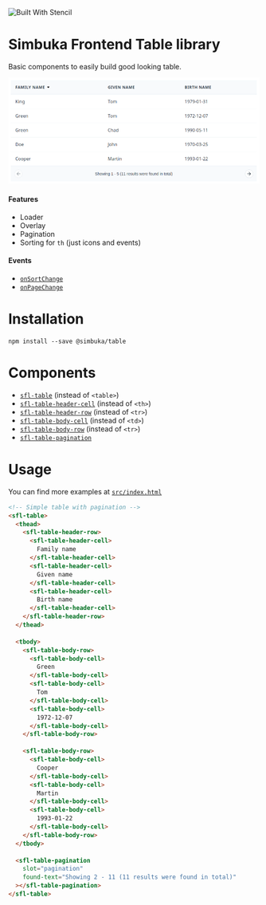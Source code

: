 ![Built With Stencil](https://img.shields.io/badge/-Built%20With%20Stencil-16161d.svg?logo=data%3Aimage%2Fsvg%2Bxml%3Bbase64%2CPD94bWwgdmVyc2lvbj0iMS4wIiBlbmNvZGluZz0idXRmLTgiPz4KPCEtLSBHZW5lcmF0b3I6IEFkb2JlIElsbHVzdHJhdG9yIDE5LjIuMSwgU1ZHIEV4cG9ydCBQbHVnLUluIC4gU1ZHIFZlcnNpb246IDYuMDAgQnVpbGQgMCkgIC0tPgo8c3ZnIHZlcnNpb249IjEuMSIgaWQ9IkxheWVyXzEiIHhtbG5zPSJodHRwOi8vd3d3LnczLm9yZy8yMDAwL3N2ZyIgeG1sbnM6eGxpbms9Imh0dHA6Ly93d3cudzMub3JnLzE5OTkveGxpbmsiIHg9IjBweCIgeT0iMHB4IgoJIHZpZXdCb3g9IjAgMCA1MTIgNTEyIiBzdHlsZT0iZW5hYmxlLWJhY2tncm91bmQ6bmV3IDAgMCA1MTIgNTEyOyIgeG1sOnNwYWNlPSJwcmVzZXJ2ZSI%2BCjxzdHlsZSB0eXBlPSJ0ZXh0L2NzcyI%2BCgkuc3Qwe2ZpbGw6I0ZGRkZGRjt9Cjwvc3R5bGU%2BCjxwYXRoIGNsYXNzPSJzdDAiIGQ9Ik00MjQuNywzNzMuOWMwLDM3LjYtNTUuMSw2OC42LTkyLjcsNjguNkgxODAuNGMtMzcuOSwwLTkyLjctMzAuNy05Mi43LTY4LjZ2LTMuNmgzMzYuOVYzNzMuOXoiLz4KPHBhdGggY2xhc3M9InN0MCIgZD0iTTQyNC43LDI5Mi4xSDE4MC40Yy0zNy42LDAtOTIuNy0zMS05Mi43LTY4LjZ2LTMuNkgzMzJjMzcuNiwwLDkyLjcsMzEsOTIuNyw2OC42VjI5Mi4xeiIvPgo8cGF0aCBjbGFzcz0ic3QwIiBkPSJNNDI0LjcsMTQxLjdIODcuN3YtMy42YzAtMzcuNiw1NC44LTY4LjYsOTIuNy02OC42SDMzMmMzNy45LDAsOTIuNywzMC43LDkyLjcsNjguNlYxNDEuN3oiLz4KPC9zdmc%2BCg%3D%3D&colorA=16161d&style=flat-square)

# Simbuka Frontend Table library

Basic components to easily build good looking table.

![alt text](sfl-table-screenshot.png)

#### Features

-   Loader
-   Overlay
-   Pagination
-   Sorting for `th` (just icons and events)

#### Events

-   [`onSortChange`](src/components/table-header-cell)
-   [`onPageChange`](src/components/table-pagination)

# Installation

```
npm install --save @simbuka/table
```

# Components

-   [`sfl-table`](src/components/table) (instead of `<table>`)
-   [`sfl-table-header-cell`](src/components/table-header-cell) (instead of `<th>`)
-   [`sfl-table-header-row`](src/components/table-header-row) (instead of `<tr>`)
-   [`sfl-table-body-cell`](src/components/table-body-cell) (instead of `<td>`)
-   [`sfl-table-body-row`](src/components/table-body-row) (instead of `<tr>`)
-   [`sfl-table-pagination`](src/components/table-pagination)

# Usage

You can find more examples at [`src/index.html`](src/index.html)

```html
<!-- Simple table with pagination -->
<sfl-table>
  <thead>
    <sfl-table-header-row>
      <sfl-table-header-cell>
        Family name
      </sfl-table-header-cell>
      <sfl-table-header-cell>
        Given name
      </sfl-table-header-cell>
      <sfl-table-header-cell>
        Birth name
      </sfl-table-header-cell>
    </sfl-table-header-row>
  </thead>

  <tbody>
    <sfl-table-body-row>
      <sfl-table-body-cell>
        Green
      </sfl-table-body-cell>
      <sfl-table-body-cell>
        Tom
      </sfl-table-body-cell>
      <sfl-table-body-cell>
        1972-12-07
      </sfl-table-body-cell>
    </sfl-table-body-row>

    <sfl-table-body-row>
      <sfl-table-body-cell>
        Cooper
      </sfl-table-body-cell>
      <sfl-table-body-cell>
        Martin
      </sfl-table-body-cell>
      <sfl-table-body-cell>
        1993-01-22
      </sfl-table-body-cell>
    </sfl-table-body-row>
  </tbody>

  <sfl-table-pagination
    slot="pagination"
    found-text="Showing 2 - 11 (11 results were found in total)"
  ></sfl-table-pagination>
</sfl-table>
```
